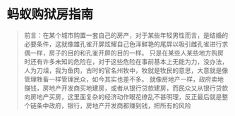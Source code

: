 # 蚂蚁购狱房指南

> 前言：在某个城市购置一套自己的房产，对于某些年轻男性而言，是结婚的必要条件，这就像雄孔雀开屏炫耀自己色泽鲜艳的尾屏以吸引雌孔雀进行求偶一样，房子的目的和孔雀开屏的目的一样。
> 只是在某些人某些地方购房时还有许多未知的危险在，对于这些危险在事前基本上无能为力，没办法，人为刀俎，我为鱼肉，古时的官名州牧中，牧就是牧民的意思，大意就是像管理牲畜一样管理民众，如今其实也差不多。
> 就像房地产一样，政府卖地赚钱，房地产开发商买地建房，或者从银行贷款建房，而民众又从银行贷款向房地产买房，这里面复杂的经济动作眼花缭乱不甚明理，反正最后就是整个链条中政府，银行，房地产开发商都赚到钱，把所有的风险

<!--stackedit_data:
eyJoaXN0b3J5IjpbLTk1Mzk1NCwxMzkwODA0NzgsLTE0NzU4OD
AzMTUsNjUwNzY3MDUsLTEzMjM4NzI0MzIsLTIzNjY3MzI0OCwt
MjQ1MDgxMzUxLC0xNTc2ODY5ODAyLDU5MjExNDkyNiwtMTM1Nj
I2MTMwNSwyNjE0NzMyMzksMTE2MDI4OTk5Myw4NTY4OTQyNjks
MjEzNTAyNTA2MywxODU1NTUyMDYwXX0=
-->